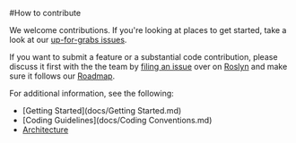 #How to contribute

We welcome contributions. If you're looking at places to get started, take a look at our [up-for-grabs issues](https://github.com/dotnet/roslyn/issues?q=is%3Aopen+is%3Aissue+label%3A%22Area-Project+System%22+label%3A%22Up+for+Grabs%22).

If you want to submit a feature or a substantial code contribution, please discuss it first with the the team by [filing an issue](https://github.com/dotnet/roslyn/issues/new) over on [Roslyn](http://github.com/dotnet/roslyn) and make sure it follows our [Roadmap](docs/Roadmap.md).

For additional information, see the following:

- [Getting Started](docs/Getting Started.md)
- [Coding Guidelines](docs/Coding Conventions.md)
- [Architecture](docs/Architecture.md)
